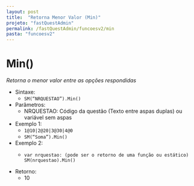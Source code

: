 ```yaml
---
layout: post
title:  "Retorna Menor Valor (Min)"
projeto: "fastQuestAdmin"
permalink: /fastQuestAdmin/funcoesv2/min
pasta: "funcoesv2"
---
```

# Min()
*Retorna o menor valor entre as opções respondidas*

- Sintaxe: 
  - `SM(“NRQUESTAO”).Min()`
- Parâmetros:
  - NRQUESTAO: Código da questão (Texto entre aspas duplas) ou variável sem aspas
- Exemplo 1:
  - `1@10|2@20|3@30|4@0`
  - `SM(“Soma”).Min()`
- Exemplo 2:  
  - <pre>
    <code>var nrquestao: (pode ser o retorno de uma função ou estático)
    SM(nrquestao).Min()</code>
    </pre>
- Retorno:
  - 10
